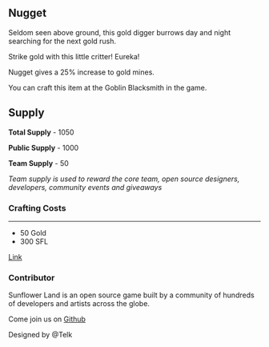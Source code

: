 ## Nugget

Seldom seen above ground, this gold digger burrows day and night searching for the next gold rush.

Strike gold with this little critter! Eureka!

Nugget gives a 25% increase to gold mines.

You can craft this item at the Goblin Blacksmith in the game.

## Supply

**Total Supply** - 1050

**Public Supply** - 1000

**Team Supply** - 50

_Team supply is used to reward the core team, open source designers, developers, community events and giveaways_

### Crafting Costs

---

- 50 Gold
- 300 SFL

[Link](https://docs.sunflower-land.com/player-guides/rare-and-limited-items#boosts)

### Contributor

Sunflower Land is an open source game built by a community of hundreds of developers and artists across the globe.

Come join us on [Github](https://github.com/sunflower-land/sunflower-land)

Designed by @Telk
